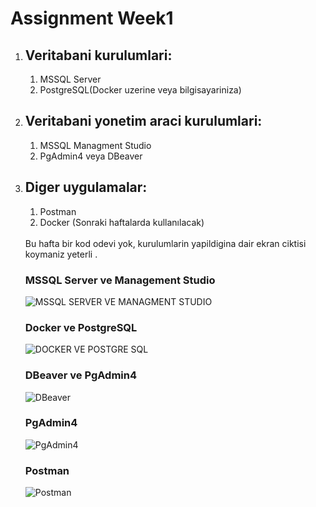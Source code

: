 
# Assignment Week1
<ol> 
<li><h2>Veritabani kurulumlari:</h2></li>
<ol>
<li> MSSQL Server</li>
<li> PostgreSQL(Docker uzerine veya bilgisayariniza) </li>
</ol>
<li><h2>Veritabani yonetim araci kurulumlari:</h2></li>
<ol>
<li> MSSQL Managment Studio</li>
<li> PgAdmin4 veya DBeaver </li>
</ol>
<li><h2>Diger uygulamalar:</h2></li>
<ol>
<li> Postman</li>
<li> Docker (Sonraki haftalarda kullanılacak) </li>
</ol>
<br>
Bu hafta bir kod odevi yok, kurulumlarin yapildigina dair ekran ciktisi koymaniz yeterli .


<h3>MSSQL Server ve Management Studio</h3>

![MSSQL SERVER VE MANAGMENT STUDIO](https://user-images.githubusercontent.com/80921292/236421764-b0c9aee1-af67-4f84-ba3f-76e5d6874549.png)

<h3>Docker ve PostgreSQL</h3>

![DOCKER VE POSTGRE SQL](https://user-images.githubusercontent.com/80921292/236421936-abebcae5-65b7-4fb7-8306-49c20690d0ac.png)

<h3>DBeaver ve PgAdmin4</h3>

![DBeaver](https://user-images.githubusercontent.com/80921292/236422948-10bb5a8c-d99c-4121-900f-47973722db0f.png)

<h3>PgAdmin4</h3>

![PgAdmin4](https://user-images.githubusercontent.com/80921292/236422959-28e71d51-5f46-4e09-9ca7-72f301d6a442.png)

<h3>Postman</h3>

![Postman](https://user-images.githubusercontent.com/80921292/236424488-3edef181-ef2c-4b75-b54d-1e2a4f817892.png)

